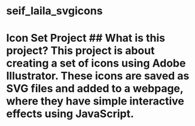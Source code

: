 # seif_laila_svgicons
# Icon Set Project  ## What is this project? This project is about creating a set of icons using Adobe Illustrator. These icons are saved as SVG files and added to a webpage, where they have simple interactive effects using JavaScript.
